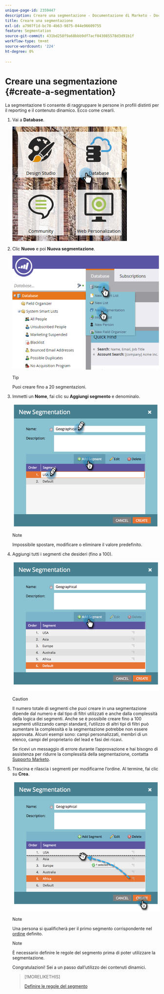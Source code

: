 ```yaml
---
unique-page-id: 2359447
description: Creare una segmentazione - Documentazione di Marketo - Documentazione di prodotto
title: Creare una segmentazione
exl-id: a7907f1d-bc78-4b63-9875-044e96609755
feature: Segmentation
source-git-commit: 431bd258f9a68bbb9df7acf043085578d3d91b1f
workflow-type: tm+mt
source-wordcount: '224'
ht-degree: 0%

---
```


# Creare una segmentazione {#create-a-segmentation}

La segmentazione ti consente di raggruppare le persone in profili distinti per il reporting e il contenuto dinamico. Ecco come crearli.

1. Vai a **Database**.

   ![](assets/image2017-3-28-13-3a44-3a54.png)

1. Clic **Nuovo** e poi **Nuova segmentazione**.

   ![](assets/image2017-3-28-13-3a56-3a57.png)

   >[!TIP]
   >
   >Puoi creare fino a 20 segmentazioni.

1. Immetti un **Nome**, fai clic su **Aggiungi segmento** e denominalo.

   ![](assets/image2014-9-15-10-3a1-3a1.png)

   >[!NOTE]
   >
   >Impossibile spostare, modificare o eliminare il valore predefinito.

1. Aggiungi tutti i segmenti che desideri (fino a 100).

   ![](assets/image2014-9-15-10-3a1-3a16.png)

   >[!CAUTION]
   >
   >Il numero totale di segmenti che puoi creare in una segmentazione dipende dal numero e dal tipo di filtri utilizzati e anche dalla complessità della logica dei segmenti. Anche se è possibile creare fino a 100 segmenti utilizzando campi standard, l’utilizzo di altri tipi di filtri può aumentare la complessità e la segmentazione potrebbe non essere approvata. Alcuni esempi sono: campi personalizzati, membri di un elenco, campi del proprietario del lead e fasi dei ricavi.
   >
   >Se ricevi un messaggio di errore durante l’approvazione e hai bisogno di assistenza per ridurre la complessità della segmentazione, contatta [Supporto Marketo](https://nation.marketo.com/t5/Support/ct-p/Support).

1. Trascina e rilascia i segmenti per modificarne l’ordine. Al termine, fai clic su **Crea**.

   ![](assets/image2014-9-15-10-3a1-3a30.png)

   >[!NOTE]
   >
   >Una persona si qualificherà per il primo segmento corrispondente nel [ordine](/help/marketo/product-docs/personalization/segmentation-and-snippets/segmentation/segmentation-order-priority.md) definito.

   >[!NOTE]
   >
   >È necessario definire le regole del segmento prima di poter utilizzare la segmentazione.

   Congratulazioni! Sei a un passo dall’utilizzo dei contenuti dinamici.

   >[!MORELIKETHIS]
   >
   >[Definire le regole del segmento](/help/marketo/product-docs/personalization/segmentation-and-snippets/segmentation/define-segment-rules.md)
